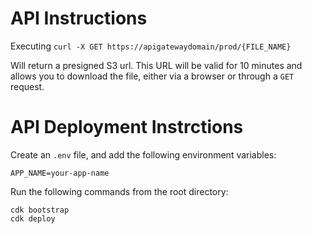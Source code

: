 # API Instructions

Executing
```curl -X GET https://apigatewaydomain/prod/{FILE_NAME}```

Will return a presigned S3 url. This URL will be valid for 10 minutes and allows you to download the file, either via a browser or through a `GET` request.

# API Deployment Instrctions

Create an `.env` file, and add the following environment variables:
```
APP_NAME=your-app-name
```

Run the following commands from the root directory:
```
cdk bootstrap
cdk deploy
```

